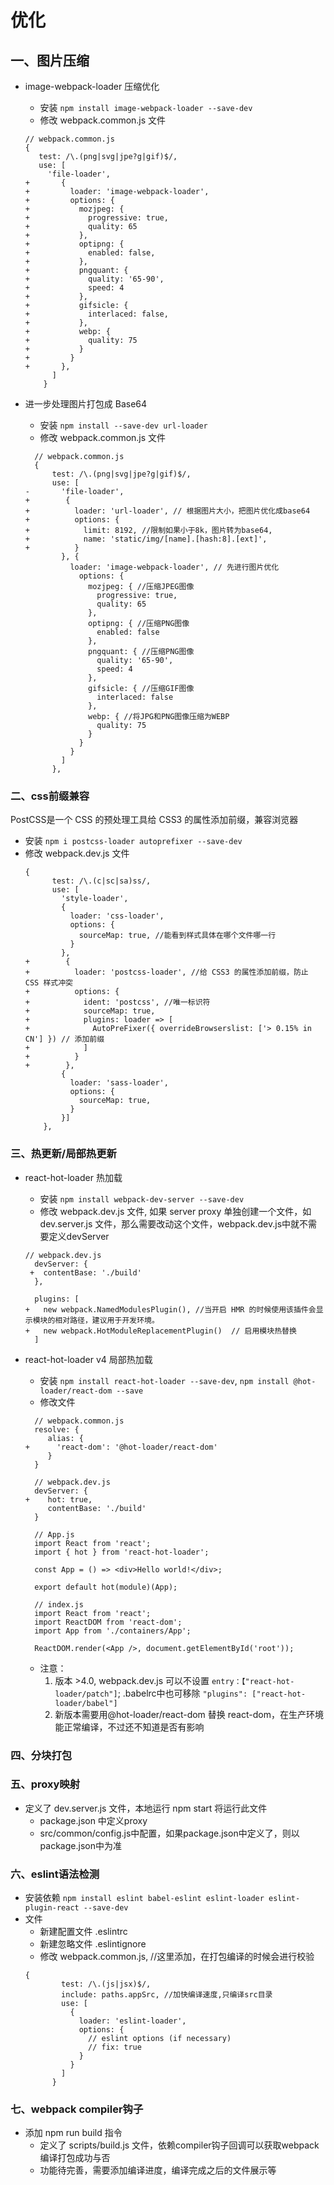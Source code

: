 # 优化

## 一、图片压缩
* image-webpack-loader 压缩优化
  * 安装 `npm install image-webpack-loader --save-dev`
  * 修改 webpack.common.js 文件
  ```
  // webpack.common.js
  {
     test: /\.(png|svg|jpe?g|gif)$/,
     use: [
       'file-loader',
  +       {
  +         loader: 'image-webpack-loader',
  +         options: {
  +           mozjpeg: {
  +             progressive: true,
  +             quality: 65
  +           },
  +           optipng: {
  +             enabled: false,
  +           },
  +           pngquant: {
  +             quality: '65-90',
  +             speed: 4
  +           },
  +           gifsicle: {
  +             interlaced: false,
  +           },
  +           webp: {
  +             quality: 75
  +           }
  +         }
  +       },
        ]
      }
  ```
* 进一步处理图片打包成 Base64
  * 安装 `npm install --save-dev url-loader`
  * 修改 webpack.common.js 文件

  ```
    // webpack.common.js
    {
        test: /\.(png|svg|jpe?g|gif)$/,
        use: [
  -       'file-loader',
  +        {
  +          loader: 'url-loader', // 根据图片大小，把图片优化成base64
  +          options: {
  +            limit: 8192, //限制如果小于8k，图片转为base64,
  +            name: 'static/img/[name].[hash:8].[ext]',
  +          }
          }, {
            loader: 'image-webpack-loader', // 先进行图片优化
              options: {
                mozjpeg: { //压缩JPEG图像
                  progressive: true,
                  quality: 65
                },
                optipng: { //压缩PNG图像
                  enabled: false
                },
                pngquant: { //压缩PNG图像
                  quality: '65-90',
                  speed: 4
                },
                gifsicle: { //压缩GIF图像
                  interlaced: false
                },
                webp: { //将JPG和PNG图像压缩为WEBP
                  quality: 75
                }
              }
            }
          ]
        },
  ```
  
### 二、css前缀兼容
PostCSS是一个 CSS 的预处理工具给 CSS3 的属性添加前缀，兼容浏览器
* 安装 `npm i postcss-loader autoprefixer --save-dev`
* 修改 webpack.dev.js 文件
  ```
  {
        test: /\.(c|sc|sa)ss/,
        use: [
          'style-loader',
          {
            loader: 'css-loader',
            options: {
              sourceMap: true, //能看到样式具体在哪个文件哪一行
            }
          },
  +        {
  +          loader: 'postcss-loader', //给 CSS3 的属性添加前缀，防止 CSS 样式冲突
  +          options: {
  +            ident: 'postcss', //唯一标识符
  +            sourceMap: true,
  +            plugins: loader => [
  +              AutoPreFixer({ overrideBrowserslist: ['> 0.15% in CN'] }) // 添加前缀
  +            ]
  +          }
  +        },
          {
            loader: 'sass-loader',
            options: {
              sourceMap: true,
            }
          }]
      },
  ```

### 三、热更新/局部热更新
* react-hot-loader 热加载
  * 安装 `npm install webpack-dev-server --save-dev`
  * 修改 webpack.dev.js 文件, 如果 server proxy 单独创建一个文件，如 dev.server.js 文件，那么需要改动这个文件，webpack.dev.js中就不需要定义devServer
  ```
  // webpack.dev.js
    devServer: {
   +  contentBase: './build'
    },
  
    plugins: [
  +   new webpack.NamedModulesPlugin(), //当开启 HMR 的时候使用该插件会显示模块的相对路径，建议用于开发环境。
  +   new webpack.HotModuleReplacementPlugin()  // 启用模块热替换
    ]
  ```

* react-hot-loader v4 局部热加载
  * 安装 `npm install react-hot-loader --save-dev`, `npm install @hot-loader/react-dom --save`
  * 修改文件
  ```
    // webpack.common.js
    resolve: {
       alias: {
  +      'react-dom': '@hot-loader/react-dom'
       }
    }
  ```
  ```
    // webpack.dev.js
    devServer: {
  +    hot: true,
       contentBase: './build'
    }
  ```
  ```
    // App.js
    import React from 'react';
    import { hot } from 'react-hot-loader';
    
    const App = () => <div>Hello world!</div>;
    
    export default hot(module)(App);
  ```
  ```
    // index.js
    import React from 'react';
    import ReactDOM from 'react-dom';
    import App from './containers/App';
      
    ReactDOM.render(<App />, document.getElementById('root'));
  ```
  * 注意：
     1. 版本 >4.0,  webpack.dev.js 可以不设置 `entry：【"react-hot-loader/patch"]`; .babelrc中也可移除 `"plugins": ["react-hot-loader/babel"]`
     2. 新版本需要用@hot-loader/react-dom 替换 react-dom，在生产环境能正常编译，不过还不知道是否有影响

### 四、分块打包  

### 五、proxy映射
* 定义了 dev.server.js 文件，本地运行 npm start 将运行此文件
  * package.json 中定义proxy
  * src/common/config.js中配置，如果package.json中定义了，则以package.json中为准

### 六、eslint语法检测
* 安装依赖 `npm install eslint babel-eslint eslint-loader eslint-plugin-react --save-dev`
* 文件
  * 新建配置文件 .eslintrc
  * 新建忽略文件 .eslintignore
  * 修改 webpack.common.js, //这里添加，在打包编译的时候会进行校验
  ```
  {
          test: /\.(js|jsx)$/,
          include: paths.appSrc, //加快编译速度,只编译src目录
          use: [
            {
              loader: 'eslint-loader',
              options: {
                // eslint options (if necessary)
                // fix: true
              }
            }
          ]
        }
  ```
### 七、webpack compiler钩子
* 添加 npm run build 指令
  * 定义了 scripts/build.js 文件，依赖compiler钩子回调可以获取webpack编译打包成功与否
  * 功能待完善，需要添加编译进度，编译完成之后的文件展示等
